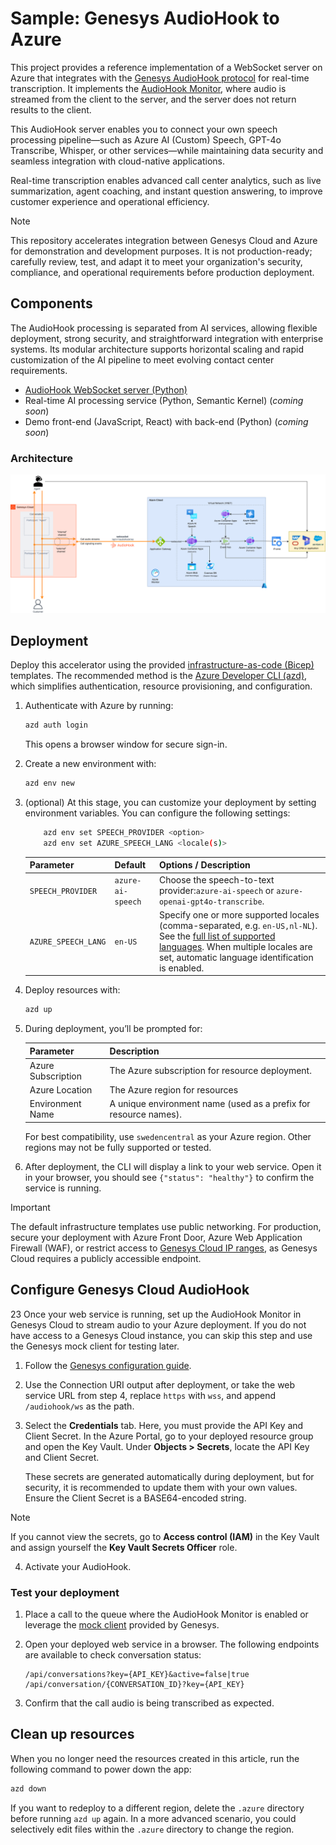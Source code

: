 # Sample: Genesys AudioHook to Azure

This project provides a reference implementation of a WebSocket server on Azure that integrates with the [Genesys AudioHook protocol](https://developer.genesys.cloud/devapps/audiohook) for real-time transcription. It implements the [AudioHook Monitor](https://help.mypurecloud.com/articles/audiohook-monitor-overview/), where audio is streamed from the client to the server, and the server does not return results to the client.

This AudioHook server enables you to connect your own speech processing pipeline—such as Azure AI (Custom) Speech, GPT-4o Transcribe, Whisper, or other services—while maintaining data security and seamless integration with cloud-native applications.

Real-time transcription enables advanced call center analytics, such as live summarization, agent coaching, and instant question answering, to improve customer experience and operational efficiency.

> [!NOTE]
> This repository accelerates integration between Genesys Cloud and Azure for demonstration and development purposes. It is not production-ready; carefully review, test, and adapt it to meet your organization's security, compliance, and operational requirements before production deployment.

## Components

The AudioHook processing is separated from AI services, allowing flexible deployment, strong security, and straightforward integration with enterprise systems. Its modular architecture supports horizontal scaling and rapid customization of the AI pipeline to meet evolving contact center requirements.

- [AudioHook WebSocket server (Python)](./server/python)
- Real-time AI processing service (Python, Semantic Kernel) (_coming soon_)
- Demo front-end (JavaScript, React) with back-end (Python) (_coming soon_)

### Architecture

![Real-time architecture](./docs/images/real-time-architecture.png)

## Deployment

Deploy this accelerator using the provided [infrastructure-as-code (Bicep)](./infra) templates. The recommended method is the [Azure Developer CLI (azd)](https://learn.microsoft.com/en-us/azure/developer/azure-developer-cli/), which simplifies authentication, resource provisioning, and configuration.

1. Authenticate with Azure by running:

    ```bash
    azd auth login
    ```

    This opens a browser window for secure sign-in.

1. Create a new environment with:

    ```bash
    azd env new
    ```

1. (optional) At this stage, you can customize your deployment by setting environment variables. You can configure the following settings:

    ```bash
        azd env set SPEECH_PROVIDER <option>
        azd env set AZURE_SPEECH_LANG <locale(s)>
    ```

    | Parameter           | Default              | Options / Description                                                                                                                                                                                                                 |
    |---------------------|----------------------|--------------------------------------------------------------------------------------------------------------------------------------------------------------------------------------------------------------------------------------|
    | `SPEECH_PROVIDER`   | `azure-ai-speech`    | Choose the speech-to-text provider:`azure-ai-speech` or `azure-openai-gpt4o-transcribe`.   |
    | `AZURE_SPEECH_LANG` | `en-US`              | Specify one or more supported locales (comma-separated, e.g. `en-US,nl-NL`). See the [full list of supported languages](https://learn.microsoft.com/en-us/azure/ai-services/speech-service/language-support?tabs=stt). When multiple locales are set, automatic language identification is enabled. |

1. Deploy resources with:

    ```bash
    azd up
    ```

1. During deployment, you’ll be prompted for:

    | Parameter           | Description                                                                  |
    |---------------------|------------------------------------------------------------------------------|
    | Azure Subscription  | The Azure subscription for resource deployment.                              |
    | Azure Location      | The Azure region for resources                                               |
    | Environment Name    | A unique environment name (used as a prefix for resource names).             |

    For best compatibility, use `swedencentral` as your Azure region. Other regions may not be fully supported or tested.

1. After deployment, the CLI will display a link to your web service. Open it in your browser, you should see `{"status": "healthy"}` to confirm the service is running.


> [!IMPORTANT]
> The default infrastructure templates use public networking. For production, secure your deployment with Azure Front Door, Azure Web Application Firewall (WAF), or restrict access to [Genesys Cloud IP ranges](https://help.mypurecloud.com/faqs/obtain-the-ip-address-range-for-my-region-for-audiohook/), as Genesys Cloud requires a publicly accessible endpoint.


## Configure Genesys Cloud AudioHook
23
Once your web service is running, set up the AudioHook Monitor in Genesys Cloud to stream audio to your Azure deployment. If you do not have access to a Genesys Cloud instance, you can skip this step and use the Genesys mock client for testing later.

1. Follow the [Genesys configuration guide](https://help.mypurecloud.com/articles/configure-and-activate-audiohook-monitor-in-genesys-cloud/).

2. Use the Connection URI output after deployment, or take the web service URL from step 4, replace `https` with `wss`, and append `/audiohook/ws` as the path.

3. Select the **Credentials** tab. Here, you must provide the API Key and Client Secret. In the Azure Portal, go to your deployed resource group and open the Key Vault. Under **Objects > Secrets**, locate the API Key and Client Secret.

    These secrets are generated automatically during deployment, but for security, it is recommended to update them with your own values. Ensure the Client Secret is a BASE64-encoded string.

> [!NOTE]
> If you cannot view the secrets, go to **Access control (IAM)** in the Key Vault and assign yourself the **Key Vault Secrets Officer** role.

4. Activate your AudioHook.

### Test your deployment

1. Place a call to the queue where the AudioHook Monitor is enabled or leverage the [mock client](https://github.com/purecloudlabs/audiohook-reference-implementation/tree/main/client) provided by Genesys.

2. Open your deployed web service in a browser. The following endpoints are available to check conversation status:

    ```
    /api/conversations?key={API_KEY}&active=false|true
    /api/conversation/{CONVERSATION_ID}?key={API_KEY}
    ```

3. Confirm that the call audio is being transcribed as expected.

## Clean up resources

When you no longer need the resources created in this article, run the following command to power down the app:

```bash
azd down
```

If you want to redeploy to a different region, delete the `.azure` directory before running `azd up` again. In a more advanced scenario, you could selectively edit files within the `.azure` directory to change the region.
